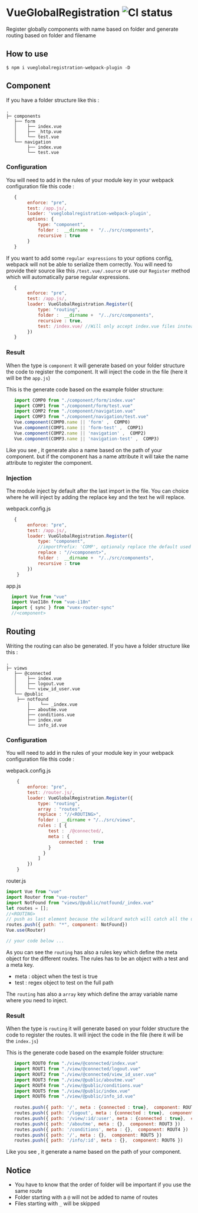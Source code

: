 # VueGlobalRegistration ![CI status](https://img.shields.io/badge/build-passing-brightgreen.svg)

Register globally components with name based on folder and generate routing based on folder and filename

## How to use
``` 
$ npm i vueglobalregistration-webpack-plugin -D
``` 
## Component 
If you have a folder structure like this :

```
.
├─ components
   ├── form
   │    ├── index.vue
   │    ├── _http.vue
   │    └── test.vue
   └── navigation
        ├── index.vue
        └── test.vue
```
 ### Configuration
You will need to add in the rules of your module key in your webpack configuration file this code :
```js
   {
        enforce: "pre",
        test: /app.js/,
        loader: 'vueglobalregistration-webpack-plugin',
        options: {
            type: "component",
            folder :  __dirname +  "/../src/components",
            recursive : true
        }
   }
```

If you want to add some `regular expressions` to your options config, webpack will not be able to serialize them correctly. You will need to provide their source like this `/test.vue/.source` or use our `Register` method which will automatically parse regular expressions.
```js
   {
        enforce: "pre",
        test: /app.js/,
        loader: VueGlobalRegistration.Register({
            type: "routing",
            folder :  __dirname +  "/../src/components",
            recursive : true,
            test: /index.vue/ //Will only accept index.vue files instead of all detected .vue files
        })
   }
```
### Result
When the type is `component` it will generate based on your folder structure the code to register the component. It will inject the code in the file (here it will be the `app.js`)

This is the generate code based on the example folder structure: 
```js
   import COMP0 from "./component/form/index.vue"
   import COMP1 from "./component/form/test.vue"
   import COMP2 from "./component/navigation.vue"
   import COMP3 from "./component/navigation/test.vue"
   Vue.component(COMP0.name || 'form' ,  COMP0)
   Vue.component(COMP1.name || 'form-test' ,  COMP1)
   Vue.component(COMP2.name || 'navigation' ,  COMP2)
   Vue.component(COMP3.name || 'navigation-test' ,  COMP3)
``` 

Like you see , it generate also a name based on the path of your component. but if the component has a name attribute it will take the name attribute to register the component.

### Injection
The module inject by default after the last import in the file. 
You can choice where he will inject by adding the replace key and the text he will replace.

webpack.config.js

```js
   {
        enforce: "pre",
        test: /app.js/,
        loader: VueGlobalRegistration.Register({
            type: "component",
            //importPrefix: 'COMP', optionaly replace the default used prefix (for instance when multiple loaders are used)
            replace : "//<component>",
            folder :  __dirname +  "/../src/components",
            recursive : true
        })
    }
``` 
 app.js
```js 
  import Vue from "vue"
  import VueI18n from "vue-i18n"
  import { sync } from "vuex-router-sync"
  //<component>
``` 
## Routing
Writing the routing can also be generated.
If you have a folder structure like this :


```
.
├─ views
   ├── @connected
   │    ├── index.vue
   │    ├── logout.vue
   │    └── view_id_user.vue
   └── @public
   	├── notfound
        │    └── _index.vue
        ├── aboutme.vue
        ├── conditions.vue
        ├── index.vue
        └── info_id.vue
```
 ### Configuration
You will need to add in the rules of your module key in your webpack configuration file this code :

webpack.config.js

```js
	{
		enforce: "pre",
		test: /router.js/,
		loader: VueGlobalRegistration.Register({
			type: "routing",
			array : "routes",
			replace : "//<ROUTING>",
			folder : __dirname + "/../src/views",
			rules : [ {
				test :  /@connected/,
				meta : {
					connected :  true
				}
			  }
			]
		})
	}
``` 

router.js 
```js
import Vue from "vue"
import Router from "vue-router"
import NotFound from "views/@public/notfound/_index.vue"
let routes = [];
//<ROUTING>
// push as last element because the wildcard match will catch all the unknown urls
routes.push({ path: "*", component: NotFound})
Vue.use(Router)

// your code below ...

```

As you can see the `routing` has also a rules key which define the meta object for the different routes.
The rules has to be an object with a test and a meta key. 

- meta : object when the test is true
- test : regex object to test on the full path

The `routing` has also a `array`  key which define the array  variable name where you need to inject.



### Result
When the type is `routing` it will generate based on your folder structure the code to register the routes. It will inject the code in the file (here it will be the `index.js`)

This is the generate code based on the example folder structure: 
```js
   import ROUT0 from "./view/@connected/index.vue"
   import ROUT1 from "./view/@connected/logout.vue"
   import ROUT2 from "./view/@connected/view_id_user.vue"
   import ROUT3 from "./view/@public/aboutme.vue"
   import ROUT4 from "./view/@public/conditions.vue"
   import ROUT5 from "./view/@public/index.vue"
   import ROUT6 from "./view/@public/info_id.vue"
   
   routes.push({ path: '/', meta : {connected : true},  component: ROUT0 })
   routes.push({ path: '/logout', meta : {connected : true},  component: ROUT1 })
   routes.push({ path: '/view/:id/:user', meta : {connected : true},  component: ROUT2 })
   routes.push({ path: '/aboutme', meta : {},  component: ROUT3 })
   routes.push({ path: '/conditions', meta : {},  component: ROUT4 })
   routes.push({ path: '/', meta : {},  component: ROUT5 })
   routes.push({ path: '/info/:id', meta : {},  component: ROUT6 })
``` 

Like you see , it generate a name based on the path of your component.

## Notice

- You have to know that the order of folder will be important if you use the same route
- Folder starting with a `@` will  not be added to name of routes
- Files starting with `_` will be skipped  	
 
